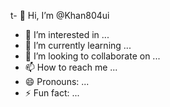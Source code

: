 t- 👋 Hi, I’m @Khan804ui
- 👀 I’m interested in ...
- 🌱 I’m currently learning ...
- 💞️ I’m looking to collaborate on ...
- 📫 How to reach me ...
- 😄 Pronouns: ...
- ⚡ Fun fact: ...

<!---
Khan804ui/Khan804ui is a ✨ special ✨ repository because its `README.md` (this file) appears on your GitHub profile.
You can click the Preview link to take a look at your changes.
--->
